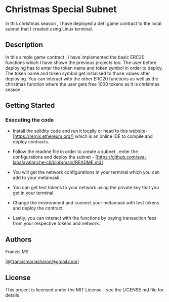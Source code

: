 # Christmas Special Subnet

In this christmas season , I have deployed a defi game contract to the local subnet that I created using Linux terminal.

## Description

In this simple game contract , i have implemented the basic ERC20 functions which I have shown the previous projects too. The user before deploying has to enter the token name and token symbol in order to deploy. The token name and token symbol get initialised to those values after deploying. You can interact with the other ERC20 functions as well as the christmas function where the user gets free 1000 tokens as it is christmas season . 

 ## Getting Started
 
 ### Executing the code

* Install the solidity code and run it locally or head to this website- [https://remix.ethereum.org/] which is an online IDE to compile and deploy contracts.

* Follow the readme file in order to create a subnet , enter the configurations and deploy the subnet - [https://github.com/ava-labs/avalanche-cli/blob/main/README.md]

* You will get the network configurations in your terminal which you can add to your metamask.

* You can get test tokens to your network using the private key that you get in your terminal.

* Change the environment and connect your metamask with test tokens and deploy the contract

* Lastly, you can interact with the functions by paying transaction fees from your respective tokens and network. 
 
## Authors
 
Francis MS
 
[@francismariasharon@gmail.com]
 
## License
 
This project is licensed under the MIT License - see the LICENSE.md file for details
 
 
